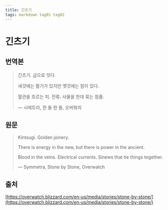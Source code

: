 ```yaml
---
title: 긴츠기
tags: markdown tag01 tag02
---
```


# 긴츠기

## 번역본

> 긴츠기. 금으로 잇다.
> 
> 새것에는 활기가 있지만 옛것에는 힘이 있다.
> 
> 혈관을 흐르는 피. 전류. 사물을 한데 묶는 힘줄.
> 
> — 시메트라, 한 돌 한 돌, 오버워치

## 원문

> Kintsugi. Golden joinery.
> 
> There is energy in the new, but there is power in the ancient.
> 
> Blood in the veins. Electrical currents. Sinews that tie things together.
> 
> — Symmetra, Stone by Stone, Overwatch

## 출처

[https://overwatch.blizzard.com/en-us/media/stories/stone-by-stone/](https://overwatch.blizzard.com/en-us/media/stories/stone-by-stone/)
